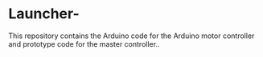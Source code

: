 # Launcher-
This repository contains the Arduino code for the Arduino motor controller and prototype code for the master controller.. 
